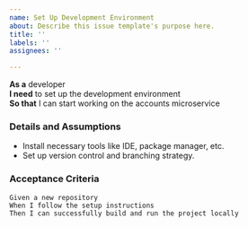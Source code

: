```yaml
---
name: Set Up Development Environment
about: Describe this issue template's purpose here.
title: ''
labels: ''
assignees: ''

---
```


**As a** developer  
**I need** to set up the development environment  
**So that** I can start working on the accounts microservice  

### Details and Assumptions
* Install necessary tools like IDE, package manager, etc.
* Set up version control and branching strategy.

### Acceptance Criteria     
```gherkin
Given a new repository
When I follow the setup instructions
Then I can successfully build and run the project locally
